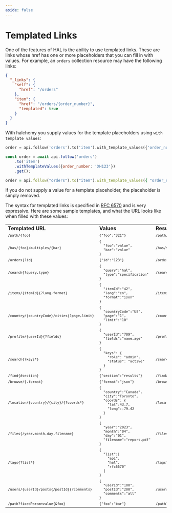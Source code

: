 ```yaml
---
aside: false
---
```

# Templated Links
One of the features of HAL is the ability to use templated links.  These are links whose href has one or more placeholders that you can fill in with values.  For example, an `orders` collection resource may have the following links:

```json
{
  "_links": {
    "self": {
      "href": "/orders"
    },
    "item": {
      "href": "/orders/{order_number}",
      "templated": true
    }
  }
}
```

With halchemy you supply values for the template placeholders using `with template values`:

<tabs>
<tab name="Python">

```python
order = api.follow('orders').to('item').with_template_values({'order_number': 'XH123'}).get()
```
</tab>

<tab name="JavaScript">

```javascript
const order = await api.follow('orders')
    .to('item')
    .withTemplateValues({order_number: 'XH123'})
    .get();
```
</tab>

<tab name="Ruby">

```ruby
order = api.follow("orders").to("item").with_template_values({ "order_number" => "XH123" }).get
```
</tab>

<future-languages />
</tabs>

If you do not supply a value for a template placeholder, the placeholder is simply removed.

The syntax for templated links is specified in [RFC 6570](https://datatracker.ietf.org/doc/html/rfc6570) and is very expressive.  Here are some sample templates, and what the URL looks like when filled with these values:

<style>
pre.tableSnippet {
  font-size: 8pt;
  margin: 0 !important;
  padding: 0pt;
}
td.header {
  font-weight: bold;
}
</style>
<table>
<tr>
  <td class="header">Templated URL</td>
  <td class="header">Values</td>
  <td class="header">Resulting URL</td>
</tr>
<tr>
  <td><pre class="tableSnippet">/path/{foo}</pre></td>
  <td><pre class="tableSnippet">{"foo":"321"}</pre></td>
  <td><pre class="tableSnippet">/path/321</pre></td></tr>
<tr>
  <td><pre class="tableSnippet">/has/{foo}/multiples/{bar}</pre></td>
  <td><pre class="tableSnippet">{
  "foo":"value",
  "bar":"value"
}</pre></td>
  <td><pre class="tableSnippet">/has/value/multiples/value</pre></td></tr>
<tr>
  <td><pre class="tableSnippet">/orders{?id}</pre></td>
  <td><pre class="tableSnippet">{"id":"123"}</pre></td>
  <td><pre class="tableSnippet">/orders?id=123</pre></td></tr>
<tr>
  <td><pre class="tableSnippet">/search{?query,type}</pre></td>
  <td><pre class="tableSnippet">{
  "query":"hal",
  "type":"specification"
}</pre></td>
  <td><pre class="tableSnippet">/search?query=hal&type=specification</pre></td></tr>
<tr>
  <td><pre class="tableSnippet">/items/{itemId}{?lang,format}</pre></td>
  <td><pre class="tableSnippet">{
  "itemId":"42",
  "lang":"en",
  "format":"json"
}</pre></td>
  <td><pre class="tableSnippet">/items/42?lang=en&format=json</pre></td></tr>
<tr>
  <td><pre class="tableSnippet">/country/{countryCode}/cities{?page,limit}</pre></td>
  <td><pre class="tableSnippet">{
  "countryCode":"US",
  "page":"1",
  "limit":"10"
}</pre></td>
  <td><pre class="tableSnippet">/country/US/cities?page=1&limit=10</pre></td></tr>
<tr>
  <td><pre class="tableSnippet">/profile/{userId}{?fields}</pre></td>
  <td><pre class="tableSnippet">{
  "userId":"789",
  "fields":"name,age"
}</pre></td>
  <td><pre class="tableSnippet">/profile/789?fields=name%2Cage</pre></td></tr>
<tr>
  <td><pre class="tableSnippet">/search{?keys*}</pre></td>
  <td><pre class="tableSnippet">{
  "keys": {
    "role": "admin",
    "status": "active"
  }
}</pre></td>
  <td><pre class="tableSnippet">/search?role=admin&status=active</pre></td></tr>
<tr>
  <td><pre class="tableSnippet">/find{#section}</pre></td>
  <td><pre class="tableSnippet">{"section":"results"}</pre></td>
  <td><pre class="tableSnippet">/find#results</pre></td></tr>
<tr>
  <td><pre class="tableSnippet">/browse/{.format}</pre></td>
  <td><pre class="tableSnippet">{"format":"json"}</pre></td>
  <td><pre class="tableSnippet">/browse/.json</pre></td></tr>
<tr>
  <td><pre class="tableSnippet">/location/{country}/{city}/{?coords*}</pre></td>
  <td><pre class="tableSnippet">{
  "country":"Canada",
  "city":"Toronto",
  "coords": {
    "lat":43.7,
    "long":-79.42
  }
}</pre></td>
  <td><pre class="tableSnippet">/location/Canada/Toronto/?lat=43.7&long=-79.42</pre></td></tr>
<tr>
  <td><pre class="tableSnippet">/files{/year,month,day,filename}</pre></td>
  <td><pre class="tableSnippet">{
  "year":"2023",
  "month":"04",
  "day":"01",
  "filename":"report.pdf"
}</pre></td>
  <td><pre class="tableSnippet">/files/2023/04/01/report.pdf</pre></td></tr>
<tr>
  <td><pre class="tableSnippet">/tags{?list*}</pre></td>
  <td><pre class="tableSnippet">{
  "list":[
    "api",
    "hal",
    "rfc6570"
  ]
}</pre></td>
  <td><pre class="tableSnippet">/tags?list=api&list=hal&list=rfc6570</pre></td></tr>
<tr>
  <td><pre class="tableSnippet">/users/{userId}/posts{/postId}{?comments}</pre></td>
  <td><pre class="tableSnippet">{
  "userId":"100",
  "postId":"200",
  "comments":"all"
}</pre></td>
  <td><pre class="tableSnippet">/users/100/posts/200?comments=all</pre></td></tr>
<tr>
  <td><pre class="tableSnippet">/path?fixedParam=value{&foo}</pre></td>
  <td><pre class="tableSnippet">{"foo":"bar"}</pre></td>
  <td><pre class="tableSnippet">/path?fixedParam=value&foo=bar</pre></td>
</tr>
</table>
